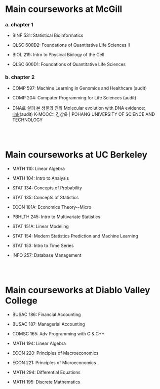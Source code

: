 # Main courseworks at McGill 

### a. chapter 1 
* BINF 531: Statistical Bioinformatics

* QLSC 600D2: Foundations of Quantitative Life Sciences II

* BIOL 219: Intro to Physical Biology of the Cell

* QLSC 600D1: Foundations of Quantitative Life Sciences

### b. chapter 2 
* COMP 597: Machine Learning in Genomics and Healthcare (audit)

* COMP 204: Computer Programming for Life Sciences (audit)

* DNA로 살펴 본 생물의 진화 Molecular evolution with DNA evidence: [link](http://www.kmooc.kr/courses/course-v1:POSTECHk+LIFE422k+2019_T1/course/)(audit) K-MOOC:: 김상욱 | POHANG UNIVERSITY OF SCIENCE AND TECHNOLOGY

<br>

<br>

# Main courseworks at UC Berkeley


* MATH 110: Linear Algebra

* MATH 104: Intro to Analysis

* STAT 134: Concepts of Probability

* STAT 135: Concepts of Statistics

* ECON 101A: Economics Theory--Micro

* PBHLTH 245: Intro to Multivariate Statistics

* STAT 151A: Linear Modeling

* STAT 154: Modern Statistics Prediction and Machine Learning

* STAT 153: Intro to Time Series

* INFO 257: Database Management

<br>

<br>

# Main courseworks at Diablo Valley College


* BUSAC 186: Financial Accounting

* BUSAC 187: Managerial Accounting

* COMSC 165: Adv Programming with C & C++

* MATH 194: Linear Algebra

* ECON 220: Principles of Macroeconomics

* ECON 221: Principles of Microeconomics

* MATH 294: Differential Equations

* MATH 195: Discrete Mathematics
